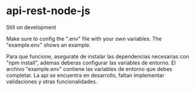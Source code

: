 # api-rest-node-js

Still on development

Make sure to config the ".env" file with your own variables. The "example.env" shows an example.

Para que funcione, asegurate de instalar las dependencias necesarias con "npm install", ademas deberas configurar las variables de entorno. El archivo "example.env" contiene las variables de entorno que debes completar. La api se encuentra en desarrollo, faltan implementar validaciones y otras funcionalidades.
